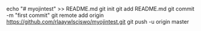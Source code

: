 echo "# myojintest" >> README.md
git init
git add README.md
git commit -m "first commit"
git remote add origin https://github.com/rlaaywlscjswo/myojintest.git
git push -u origin master
